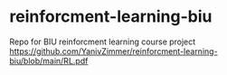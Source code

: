 # reinforcment-learning-biu
Repo for BIU reinforcment learning course project
https://github.com/YanivZimmer/reinforcment-learning-biu/blob/main/RL.pdf
